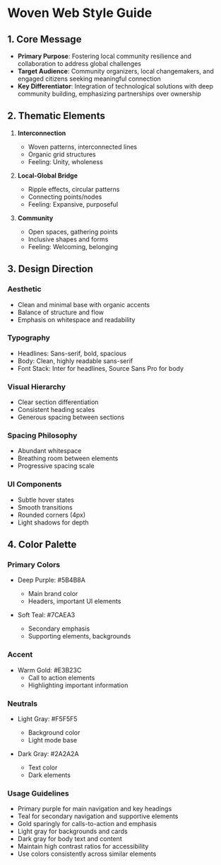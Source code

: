 # Woven Web Style Guide

## 1. Core Message
- **Primary Purpose**: Fostering local community resilience and collaboration to address global challenges
- **Target Audience**: Community organizers, local changemakers, and engaged citizens seeking meaningful connection
- **Key Differentiator**: Integration of technological solutions with deep community building, emphasizing partnerships over ownership

## 2. Thematic Elements
1. **Interconnection**
   - Woven patterns, interconnected lines
   - Organic grid structures
   - Feeling: Unity, wholeness

2. **Local-Global Bridge**
   - Ripple effects, circular patterns
   - Connecting points/nodes
   - Feeling: Expansive, purposeful

3. **Community**
   - Open spaces, gathering points
   - Inclusive shapes and forms
   - Feeling: Welcoming, belonging

## 3. Design Direction
### Aesthetic
- Clean and minimal base with organic accents
- Balance of structure and flow
- Emphasis on whitespace and readability

### Typography
- Headlines: Sans-serif, bold, spacious
- Body: Clean, highly readable sans-serif
- Font Stack: Inter for headlines, Source Sans Pro for body

### Visual Hierarchy
- Clear section differentiation
- Consistent heading scales
- Generous spacing between sections

### Spacing Philosophy
- Abundant whitespace
- Breathing room between elements
- Progressive spacing scale

### UI Components
- Subtle hover states
- Smooth transitions
- Rounded corners (4px)
- Light shadows for depth

## 4. Color Palette
### Primary Colors
- Deep Purple: #5B4B8A
  - Main brand color
  - Headers, important UI elements

- Soft Teal: #7CAEA3
  - Secondary emphasis
  - Supporting elements, backgrounds

### Accent
- Warm Gold: #E3B23C
  - Call to action elements
  - Highlighting important information

### Neutrals
- Light Gray: #F5F5F5
  - Background color
  - Light mode base

- Dark Gray: #2A2A2A
  - Text color
  - Dark elements

### Usage Guidelines
- Primary purple for main navigation and key headings
- Teal for secondary navigation and supportive elements
- Gold sparingly for calls-to-action and emphasis
- Light gray for backgrounds and cards
- Dark gray for body text and content
- Maintain high contrast ratios for accessibility
- Use colors consistently across similar elements
